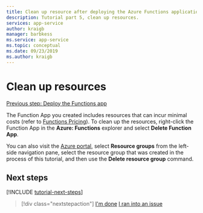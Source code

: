 ```yaml
---
title: Clean up resource after deploying the Azure Functions application to azure
description: Tutorial part 5, clean up resources.
services: app-service
author: kraigb
manager: barbkess
ms.service: app-service
ms.topic: conceptual
ms.date: 09/23/2019
ms.author: kraigb
---
```


# Clean up resources

[Previous step: Deploy the Functions app](tutorial-vscode-serverless-node-04.md)

The Function App you created includes resources that can incur minimal costs (refer to [Functions Pricing](https://azure.microsoft.com/pricing/details/functions/)). To clean up the resources, right-click the Function App in the **Azure: Functions** explorer and select **Delete Function App**.

You can also visit the [Azure portal](https://portal.azure.com), select **Resource groups** from the left-side navigation pane, select the resource group that was created in the process of this tutorial, and then use the **Delete resource group** command.

## Next steps

[!INCLUDE [tutorial-next-steps](includes/tutorial-next-steps.md)]

> [!div class="nextstepaction"]
> [I'm done](node-howto-write-serverless-code.md) [I ran into an issue](https://www.research.net/r/PWZWZ52?tutorial=node-deployment-azurefunctions&step=clean-up-resources)
